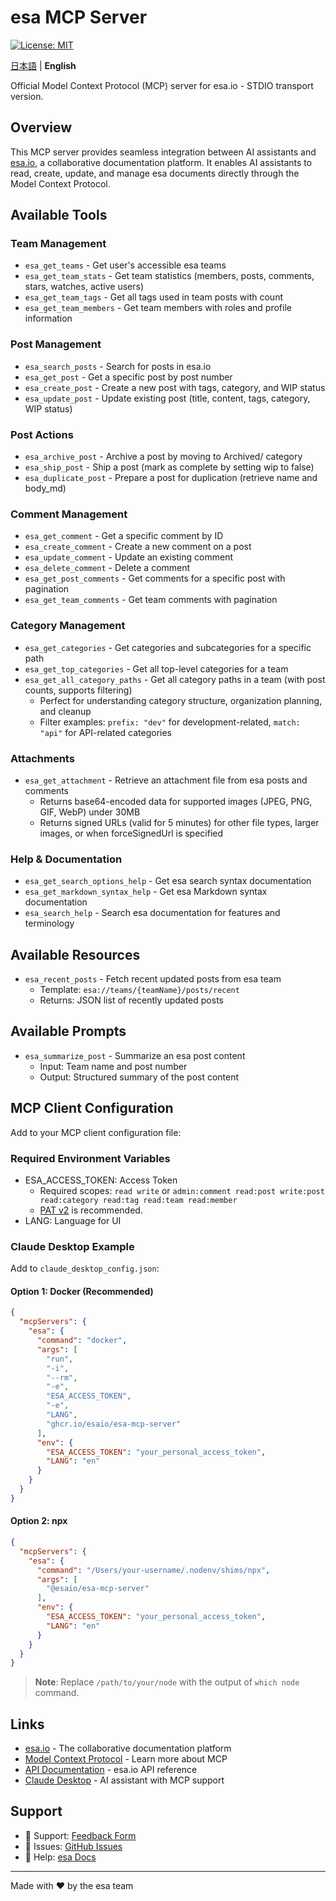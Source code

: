 # esa MCP Server

[![License: MIT](https://img.shields.io/badge/License-MIT-yellow.svg)](https://opensource.org/licenses/MIT)

[日本語](README.md) | **English**

Official Model Context Protocol (MCP) server for esa.io - STDIO transport version.

## Overview

This MCP server provides seamless integration between AI assistants and [esa.io](https://esa.io), a collaborative documentation platform. It enables AI assistants to read, create, update, and manage esa documents directly through the Model Context Protocol.

## Available Tools

### Team Management
- `esa_get_teams` - Get user's accessible esa teams
- `esa_get_team_stats` - Get team statistics (members, posts, comments, stars, watches, active users)
- `esa_get_team_tags` - Get all tags used in team posts with count
- `esa_get_team_members` - Get team members with roles and profile information

### Post Management

- `esa_search_posts` - Search for posts in esa.io
- `esa_get_post` - Get a specific post by post number
- `esa_create_post` - Create a new post with tags, category, and WIP status
- `esa_update_post` - Update existing post (title, content, tags, category, WIP status)

### Post Actions
- `esa_archive_post` - Archive a post by moving to Archived/ category
- `esa_ship_post` - Ship a post (mark as complete by setting wip to false)
- `esa_duplicate_post` - Prepare a post for duplication (retrieve name and body_md)

### Comment Management
- `esa_get_comment` - Get a specific comment by ID
- `esa_create_comment` - Create a new comment on a post
- `esa_update_comment` - Update an existing comment
- `esa_delete_comment` - Delete a comment
- `esa_get_post_comments` - Get comments for a specific post with pagination
- `esa_get_team_comments` - Get team comments with pagination

### Category Management
- `esa_get_categories` - Get categories and subcategories for a specific path
- `esa_get_top_categories` - Get all top-level categories for a team
- `esa_get_all_category_paths` - Get all category paths in a team (with post counts, supports filtering)
  - Perfect for understanding category structure, organization planning, and cleanup
  - Filter examples: `prefix: "dev"` for development-related, `match: "api"` for API-related categories

### Attachments
- `esa_get_attachment` - Retrieve an attachment file from esa posts and comments
  - Returns base64-encoded data for supported images (JPEG, PNG, GIF, WebP) under 30MB
  - Returns signed URLs (valid for 5 minutes) for other file types, larger images, or when forceSignedUrl is specified

### Help & Documentation
- `esa_get_search_options_help` - Get esa search syntax documentation
- `esa_get_markdown_syntax_help` - Get esa Markdown syntax documentation
- `esa_search_help` - Search esa documentation for features and terminology

## Available Resources

- `esa_recent_posts` - Fetch recent updated posts from esa team
  - Template: `esa://teams/{teamName}/posts/recent`
  - Returns: JSON list of recently updated posts

## Available Prompts

- `esa_summarize_post` - Summarize an esa post content
  - Input: Team name and post number
  - Output: Structured summary of the post content

## MCP Client Configuration

Add to your MCP client configuration file:

### Required Environment Variables

- ESA_ACCESS_TOKEN: Access Token
   - Required scopes: `read write` or `admin:comment read:post write:post read:category read:tag read:team read:member`
   - [PAT v2](https://docs.esa.io/posts/559) is recommended.
- LANG: Language for UI

### Claude Desktop Example

Add to `claude_desktop_config.json`:

#### Option 1: Docker (Recommended)

```json
{
  "mcpServers": {
    "esa": {
      "command": "docker",
      "args": [
        "run",
        "-i",
        "--rm",
        "-e",
        "ESA_ACCESS_TOKEN",
        "-e",
        "LANG",
        "ghcr.io/esaio/esa-mcp-server"
      ],
      "env": {
        "ESA_ACCESS_TOKEN": "your_personal_access_token",
        "LANG": "en"
      }
    }
  }
}
```

#### Option 2: npx

```json
{
  "mcpServers": {
    "esa": {
      "command": "/Users/your-username/.nodenv/shims/npx",
      "args": [
        "@esaio/esa-mcp-server"
      ],
      "env": {
        "ESA_ACCESS_TOKEN": "your_personal_access_token",
        "LANG": "en"
      }
    }
  }
}
```

> **Note**: Replace `/path/to/your/node` with the output of `which node` command.

## Links

- [esa.io](https://esa.io) - The collaborative documentation platform
- [Model Context Protocol](https://modelcontextprotocol.io) - Learn more about MCP
- [API Documentation](https://docs.esa.io/posts/102) - esa.io API reference
- [Claude Desktop](https://claude.ai/download) - AI assistant with MCP support

## Support

- 📧 Support: [Feedback Form](https://esa.io/feedbacks/new)
- 🐛 Issues: [GitHub Issues](https://github.com/esaio/esa-mcp-server/issues)
- 📖 Help: [esa Docs](https://docs.esa.io)

---

Made with ❤️ by the esa team
